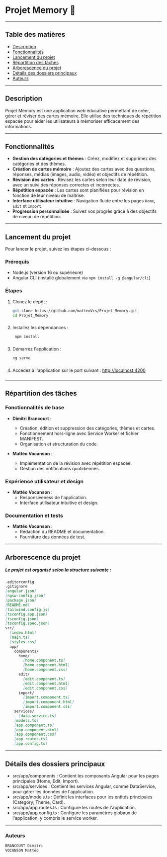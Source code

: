 # Projet Memory 🚀

---

## Table des matières
- [Description](#description)
- [Fonctionnalités](#fonctionnalités)
- [Lancement du projet](#lancement-du-projet)
- [Répartition des tâches](#répartition-des-tâches)
- [Arborescence du projet](#arborescence-du-projet)
- [Détails des dossiers principaux](#détails-des-dossiers-principaux)
- [Auteurs](#auteurs)

---

## Description
Projet Memory est une application web éducative permettant de créer, gérer et réviser des cartes mémoire. Elle utilise des techniques de répétition espacée pour aider les utilisateurs à mémoriser efficacement des informations.

---

## Fonctionnalités
- **Gestion des catégories et thèmes** : Créez, modifiez et supprimez des catégories et des thèmes.
- **Création de cartes mémoire** : Ajoutez des cartes avec des questions, réponses, médias (images, audio, vidéo) et objectifs de répétition.
- **Révision des cartes** : Révisez les cartes selon leur date de révision, avec un suivi des réponses correctes et incorrectes.
- **Répétition espacée** : Les cartes sont planifiées pour révision en fonction de leur niveau de maîtrise.
- **Interface utilisateur intuitive** : Navigation fluide entre les pages `Home`, `Edit` et `Import`.
- **Progression personnalisée** : Suivez vos progrès grâce à des objectifs de niveau de répétition.

---

## Lancement du projet
Pour lancer le projet, suivez les étapes ci-dessous :

### Prérequis
- Node.js (version 16 ou supérieure)
- Angular CLI (installé globalement via `npm install -g @angular/cli`)

### Étapes
1. Clonez le dépôt :
   ```bash
   git clone https://github.com/matteoVcs/Projet_Memory.git
   cd Projet_Memory
   ```
###
2. Installez les dépendances :
   ```bash
    npm install
    ```
###
3. Démarrez l'application :
   ```bash
   ng serve
   ```
###
4. Accédez à l'application sur le port suivant :
[http://localhost:4200](http://localhost:4200)
###

---

## Répartition des tâches
### Fonctionnalités de base
- **Dimitri Brancourt** :
  - Création, édition et suppression des catégories, thèmes et cartes.
  - Fonctionnement hors-ligne avec Service Worker et fichier MANIFEST.
  - Organisation et structuration du code.

- **Mattéo Vocanson** :
  - Implémentation de la révision avec répétition espacée.
  - Gestion des notifications quotidiennes.

### Expérience utilisateur et design
- **Mattéo Vocanson** :
  - Responsiveness de l'application.
  - Interface utilisateur intuitive et design.

### Documentation et tests
- **Mattéo Vocanson** :
  - Rédaction du README et documentation.
  - Fourniture des données de test.

---

## Arborescence du projet
##### Le projet est organisé selon la structure suivante :
``` markdown
.editorconfig
.gitignore
[angular.json]
[ngsw-config.json]
[package.json]
[README.md]
[tailwind.config.js]
[tsconfig.app.json]
[tsconfig.json]
[tsconfig.spec.json]
src/
  [index.html]
  [main.ts]
  [styles.css]
  app/
    components/
      home/
        [home.component.ts]
        [home.component.html]
        [home.component.css]
      edit/
        [edit.component.ts]
        [edit.component.html]
        [edit.component.css]
      import/
        [import.component.ts]
        [import.component.html]
        [import.component.css]
    services/
      [data.service.ts]
    [models.ts]
    [app.component.ts]
    [app.component.html]
    [app.component.css]
    [app.routes.ts]
    [app.config.ts]
```

---
## Détails des dossiers principaux

- src/app/components : Contient les composants Angular pour les pages principales (Home, Edit, Import).
- src/app/services : Contient les services Angular, comme DataService, pour gérer les données de l'application.
- src/app/models.ts : Définit les interfaces pour les entités principales (Category, Theme, Card).
- src/app/app.routes.ts : Configure les routes de l'application.
- src/app/app.config.ts : Configure les paramètres globaux de l'application, y compris le service worker.

---

### Auteurs
``` markdown
BRANCOURT Dimitri
VOCANSON Mattéo
```